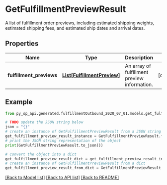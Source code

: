 # GetFulfillmentPreviewResult

A list of fulfillment order previews, including estimated shipping weights, estimated shipping fees, and estimated ship dates and arrival dates.

## Properties

Name | Type | Description | Notes
------------ | ------------- | ------------- | -------------
**fulfillment_previews** | [**List[FulfillmentPreview]**](FulfillmentPreview.md) | An array of fulfillment preview information. | [optional] 

## Example

```python
from py_sp_api.generated.fulfillmentOutbound_2020_07_01.models.get_fulfillment_preview_result import GetFulfillmentPreviewResult

# TODO update the JSON string below
json = "{}"
# create an instance of GetFulfillmentPreviewResult from a JSON string
get_fulfillment_preview_result_instance = GetFulfillmentPreviewResult.from_json(json)
# print the JSON string representation of the object
print(GetFulfillmentPreviewResult.to_json())

# convert the object into a dict
get_fulfillment_preview_result_dict = get_fulfillment_preview_result_instance.to_dict()
# create an instance of GetFulfillmentPreviewResult from a dict
get_fulfillment_preview_result_from_dict = GetFulfillmentPreviewResult.from_dict(get_fulfillment_preview_result_dict)
```
[[Back to Model list]](../README.md#documentation-for-models) [[Back to API list]](../README.md#documentation-for-api-endpoints) [[Back to README]](../README.md)


